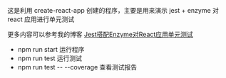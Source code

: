 这是利用 create-react-app 创建的程序，主要是用来演示 jest + enzyme 对 react 应用进行单元测试

更多内容可以参考我的博客 [Jest搭配Enzyme对React应用单元测试](http://blog.volc.top/2019/05/05/Jest%20%E6%90%AD%E9%85%8D%20enzyme%20%E5%AF%B9%20React%20%E5%8D%95%E5%85%83%E6%B5%8B%E8%AF%95/)

- npm run start 运行程序
- npm run test 运行测试
- npm run test -- --coverage 查看测试报告